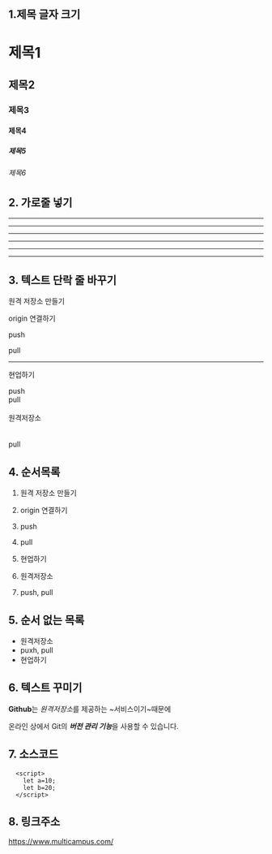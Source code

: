 ## 1.제목 글자 크기
# 제목1
## 제목2
### 제목3
#### 제목4
##### 제목5
###### 제목6

## 2. 가로줄 넣기 <!-- - 또는 * 3개 이상 -->
---
------
- - - - -
***
******
* * * *

## 3. 텍스트 단락 줄 바꾸기
원격 저장소 만들기

origin  연결하기

push

pull



---

현업하기

push <br> pull <br><br> 원격저장소 <br><br><br>pull

## 4. 순서목록
1. 원격 저장소 만들기
2. origin 연결하기
3. push
4. pull
5. 현업하기



1. 원격저장소
2. push, pull

## 5. 순서 없는 목록 <!-- + 또는 - 또는 * -->
- 원격저장소
- puxh, pull
- 현업하기

## 6. 텍스트 꾸미기
**Github**는 *원격저장소*를 제공하는 ~서비스이기~때문에

온라인 상에서 Git의 ***버전 관리 기능***을 사용할 수 있습니다.

## 7. 소스코드
```
  <script>
    let a=10;
    let b=20;
  </script>
```

## 8. 링크주소
<https://www.multicampus.com/>





































